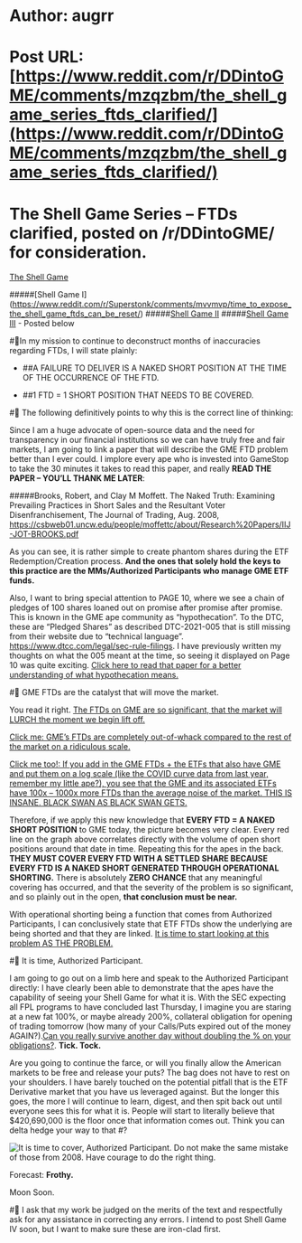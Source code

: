 # Author: augrr
# Post URL: [https://www.reddit.com/r/DDintoGME/comments/mzqzbm/the_shell_game_series_ftds_clarified/](https://www.reddit.com/r/DDintoGME/comments/mzqzbm/the_shell_game_series_ftds_clarified/)


# The Shell Game Series – FTDs clarified, posted on /r/DDintoGME/ for consideration.

[The Shell Game](https://imgur.com/wKBpPdI)

#####[Shell Game I] (https://www.reddit.com/r/Superstonk/comments/mvvmvp/time_to_expose_the_shell_game_ftds_can_be_reset/)
#####[Shell Game II](https://www.reddit.com/r/Superstonk/comments/mwnnmj/the_shell_game_revisited_how_etfs_work_and_what/)
#####[Shell Game III](https://www.reddit.com/r/Superstonk/comments/myn9vn/the_shell_game_iii_lifting_the_final_cups_for/) - Posted below

#🚀In my mission to continue to deconstruct months of inaccuracies regarding FTDs, I will state plainly:

* ##A FAILURE TO DELIVER IS A NAKED SHORT POSITION AT THE TIME OF THE OCCURRENCE OF THE FTD.

* ##1 FTD = 1 SHORT POSITION THAT NEEDS TO BE COVERED.

#🚀 The following definitively points to why this is the correct line of thinking:

Since I am a huge advocate of open-source data and the need for transparency in our financial institutions so we can have truly free and fair markets, I am going to link a paper that will describe the GME FTD problem better than I ever could. I implore every ape who is invested into GameStop to take the 30 minutes it takes to read this paper, and really **READ THE PAPER – YOU’LL THANK ME LATER**:

#####Brooks, Robert, and Clay M Moffett. The Naked Truth: Examining Prevailing Practices in Short Sales and the Resultant Voter Disenfranchisement, The Journal of Trading, Aug. 2008, https://csbweb01.uncw.edu/people/moffettc/about/Research%20Papers/IIJ-JOT-BROOKS.pdf

As you can see, it is rather simple to create phantom shares during the ETF Redemption/Creation process. **And the ones that solely hold the keys to this practice are the MMs/Authorized Participants who manage GME ETF funds.**

Also, I want to bring special attention to PAGE 10, where we see a chain of pledges of 100 shares loaned out on promise after promise after promise. This is known in the GME ape community as “hypothecation”. To the DTC, these are “Pledged Shares” as described DTC-2021-005 that is still missing from their website due to “technical language”. https://www.dtcc.com/legal/sec-rule-filings. I have previously written my thoughts on what the 005 meant at the time, so seeing it displayed on Page 10 was quite exciting. [Click here to read that paper for a better understanding of what hypothecation means.](https://docs.google.com/document/d/1Pw4LqHrFmcd-tC6VZIkrjIxkXOF0741bD6KYVTHXRZk/edit)

#🚀 GME FTDs are the catalyst that will move the market.

You read it right. [The FTDs on GME are so significant, that the market will LURCH the moment we begin lift off.](https://www.reddit.com/r/GME/comments/m6mje0/gme_beta_from_bloomberg_and_ownership_update/) 
 
[Click me: GME’s FTDs are completely out-of-whack compared to the rest of the market on a ridiculous scale.](https://imgur.com/7bVduJu)

[Click me too!: If you add in the GME FTDs + the ETFs that also have GME and put them on a log scale (like the COVID curve data from last year, remember my little ape?), you see that the GME and its associated ETFs have 100x – 1000x more FTDs than the average noise of the market. THIS IS INSANE. BLACK SWAN AS BLACK SWAN GETS.](https://imgur.com/weTaZXz)

Therefore, if we apply this new knowledge that **EVERY FTD = A NAKED SHORT POSITION** to GME today, the picture becomes very clear. Every red line on the graph above correlates directly with the volume of open short positions around that date in time. Repeating this for the apes in the back. **THEY MUST COVER EVERY FTD WITH A SETTLED SHARE BECAUSE EVERY FTD IS A NAKED SHORT GENERATED THROUGH OPERATIONAL SHORTING.** There is absolutely **ZERO CHANCE** that any meaningful covering has occurred, and that the severity of the problem is so significant, and so plainly out in the open, **that conclusion must be near.**

With operational shorting being a function that comes from Authorized Participants, I can conclusively state that ETF FTDs show the underlying are being shorted and that they are linked. [It is time to start looking at this problem AS THE PROBLEM.](https://imgur.com/ZFmsiTu)

#🚀 It is time, Authorized Participant.

I am going to go out on a limb here and speak to the Authorized Participant directly:
I have clearly been able to demonstrate that the apes have the capability of seeing your Shell Game for what it is. With the SEC expecting all FPL programs to have concluded last Thursday, I imagine you are staring at a new fat 100%, or maybe already 200%, collateral obligation for opening of trading tomorrow (how many of your Calls/Puts expired out of the money AGAIN?).[Can you really survive another day without doubling the % on your obligations?](https://imgur.com/2X5VvFl). **Tick. Tock.**

Are you going to continue the farce, or will you finally allow the American markets to be free and release your puts? The bag does not have to rest on your shoulders. I have barely touched on the potential pitfall that is the ETF Derivative market that you have us leveraged against. But the longer this goes, the more I will continue to learn, digest, and then spit back out until everyone sees this for what it is. People will start to literally believe that $420,690,000 is the floor once that information comes out. Think you can delta hedge your way to that #?

![It is time to cover, Authorized Participant. Do not make the same mistake of those from 2008. Have courage to do the right thing.](https://imgur.com/d6TpIP4)

Forecast: **Frothy.**

Moon Soon.

#🚀 I ask that my work be judged on the merits of the text and respectfully ask for any assistance in correcting any errors. I intend to post Shell Game IV soon, but I want to make sure these are iron-clad first.